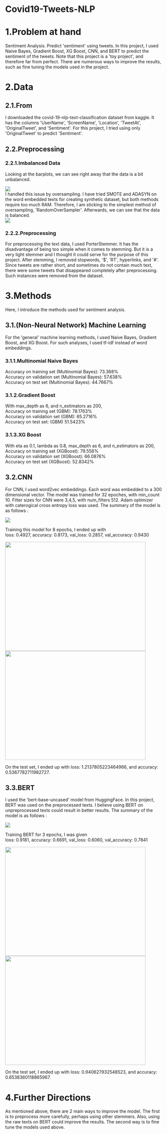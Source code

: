 # Covid19-Tweets-NLP

# 1.Problem at hand
Sentiment Analysis. Predict 'sentiment' using tweets.
In this project, I used Naive Bayes, Gradient Boost, XG Boost, CNN, and BERT to predict the sentiment of the tweets. Note that this project is a 'toy project', and therefore far from perfect. There are numerous ways to improve the results, such as fine tuning the models used in the project. 

# 2.Data
## 2.1.From
I downloaded the covid-19-nlp-text-classification dataset from kaggle. It has the columns 'UserName', 'ScreenName', 'Location', 'TweetAt', 'OriginalTweet', and 'Sentiment'. For this project, I tried using only 'OriginalTweet' to predict 'Sentiment'.
## 2.2.Preprocessing
### 2.2.1.Imbalanced Data
Looking at the barplots, we can see right away that the data is a bit unbalanced.
<div>
<img src = "https://user-images.githubusercontent.com/33714067/94115439-ad9b5d80-fe84-11ea-85ef-db2ca89c4821.png">
</div>
I handled this issue by oversampling. I have tried SMOTE and ADASYN on the word embedded texts for creating synthetic dataset, but both methods require too much RAM. Therefore, I am sticking to the simplest method of oversampling, 'RandomOverSampler'. Afterwards, we can see that the data is balanced.
<div>
<img src = "https://user-images.githubusercontent.com/33714067/94116011-737e8b80-fe85-11ea-900b-b97e04ca80b5.png">
</div>

### 2.2.2.Preprocessing
For preprocessing the text data, I used PorterStemmer. It has the disadvantage of being too simple when it comes to stemming. But it is a very light stemmer and I thought it could serve for the purpose of this project. After stemming, I removed stopwords, '$', 'RT', hyperlinks, and '#'. Since tweets are rather short, and sometimes do not contain much text, there were some tweets that disappeared completely after preprocessing. Such instances were removed from the dataset.

# 3.Methods
Here, I introduce the methods used for sentiment analysis.
## 3.1.(Non-Neural Network) Machine Learning
For the 'general' machine learning methods, I used Naive Bayes, Gradient Boost, and XG Boost. For such analyses, I used tf-idf instead of word embeddings.
### 3.1.1.Multinomial Naive Bayes 
Accuracy on training set (Multinomial Bayes): 73.368% <br>
Accuracy on validation set (Multinomial Bayes): 57.638% <br>
Accuracy on test set (Multinomial Bayes): 44.7667% <br>
### 3.1.2.Gradient Boost
With max_depth as 6, and n_estimators as 200, <br>
Accuracy on training set (GBM): 78.1763% <br>
Accuracy on validation set (GBM): 65.2716% <br>
Accuracy on test set: (GBM) 51.5423% <br>
### 3.1.3.XG Boost
With eta as 0.1, lambda as 0.8, max_depth as 6, and n_estimators as 200, <br>
Accuracy on training set (XGBoost): 79.556% <br>
Accuracy on validation set (XGBoost): 66.0876% <br>
Accuracy on test set (XGBoost): 52.8342% <br>

## 3.2.CNN
For CNN, I used word2vec embeddings. Each word was embedded to a 300 dimensional vector. The model was trained for 32 epoches, with min_count 10. Filter sizes for CNN were 3,4,5, with num_filters 512. Adam optimizer with caterogical cross entropy loss was used. The summary of the model is as follows :
<div>
<img src = "https://user-images.githubusercontent.com/33714067/94118853-0cfb6c80-fe89-11ea-9c4b-687e91ed50bd.png">
</div>

Training this model for 8 epochs, I ended up with <br>
loss: 0.4927, accuracy: 0.8173, val_loss: 0.2857, val_accuracy: 0.9430
<div>
<img src = "https://user-images.githubusercontent.com/33714067/94121668-93657d80-fe8c-11ea-932d-13e52ed21deb.png" width=450 height=350>
<img src = "https://user-images.githubusercontent.com/33714067/94121693-99f3f500-fe8c-11ea-9536-fa6fe3f57a69.png" width=450 height=350>
</div>

On the test set, I ended up with loss: 1.2137805223464966, and accuracy: 0.5367782711982727.

## 3.3.BERT
I used the 'bert-base-uncased' model from HuggingFace. In this project, BERT was used on the preprocessed texts. I believe using BERT on unpreprocessed texts could result in better results. The summary of the model is as follows : 
<div>
<img src = "https://user-images.githubusercontent.com/33714067/94119695-38328b80-fe8a-11ea-9875-81c2107727a7.png">
</div>

Training BERT for 3 epochs, I was given <br>
loss: 0.9181, accuracy: 0.6691, val_loss: 0.6060, val_accuracy: 0.7841
<div>
<img src = "https://user-images.githubusercontent.com/33714067/94119719-41235d00-fe8a-11ea-8f39-a1cbaac98bc9.png" width=450 height=350>
<img src = "https://user-images.githubusercontent.com/33714067/94120083-ad05c580-fe8a-11ea-897d-3fc153ff931e.png" width=450 height=350>
</div>

On the test set, I ended up with loss: 0.940627932548523, and accuracy: 0.6538360118865967.


# 4.Further Directions
As mentioned above, there are 2 main ways to improve the model. The first is to preprocess more carefully, perhaps using other stemmers. Also, using the raw texts on BERT could improve the results. The second way is to fine tune the models used above. 
